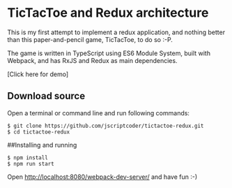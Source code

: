 # TicTacToe and Redux architecture

This is my first attempt to implement a redux application, and nothing better than this paper-and-pencil game, TicTacToe, to do so :-P.

The game is written in TypeScript using ES6 Module System, built with Webpack, and has RxJS and Redux as main dependencies.

[Click here for demo]

## Download source
Open a terminal or command line and run following commands:
```shell
$ git clone https://github.com/jscriptcoder/tictactoe-redux.git
$ cd tictactoe-redux
```

##Installing and running
```shell
$ npm install
$ npm run start
```

Open <http://localhost:8080/webpack-dev-server/> and have fun :-)
